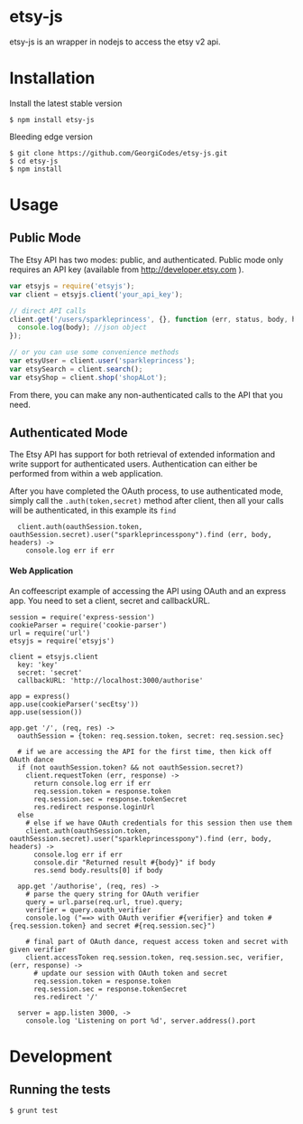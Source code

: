 etsy-js
=======

etsy-js is an wrapper in nodejs to access the etsy v2 api.

# Installation
Install the latest stable version
```
$ npm install etsy-js
```

Bleeding edge version
```
$ git clone https://github.com/GeorgiCodes/etsy-js.git
$ cd etsy-js
$ npm install
```

# Usage

## Public Mode
The Etsy API has two modes: public, and authenticated. Public mode only requires an API key (available from http://developer.etsy.com ). 

```js
var etsyjs = require('etsyjs');
var client = etsyjs.client('your_api_key');

// direct API calls
client.get('/users/sparkleprincess', {}, function (err, status, body, headers) {
  console.log(body); //json object
});

// or you can use some convenience methods
var etsyUser = client.user('sparkleprincess');
var etsySearch = client.search();
var etsyShop = client.shop('shopALot');
```
From there, you can make any non-authenticated calls to the API that you need.

## Authenticated Mode
The Etsy API has support for both retrieval of extended information and write support for authenticated users. Authentication can either be performed from within a web application.

After you have completed the OAuth process, to use authenticated mode, simply call the `.auth(token,secret)` method after client, then all your calls will be authenticated, in this example its `find`
```
  client.auth(oauthSession.token, oauthSession.secret).user("sparkleprincesspony").find (err, body, headers) ->
    console.log err if err
```

#### Web Application
An coffeescript example of accessing the API using OAuth and an express app. You need to set a client, secret and callbackURL.

```
session = require('express-session')
cookieParser = require('cookie-parser')
url = require('url')
etsyjs = require('etsyjs')

client = etsyjs.client
  key: 'key'
  secret: 'secret'
  callbackURL: 'http://localhost:3000/authorise'

app = express()
app.use(cookieParser('secEtsy'))
app.use(session())

app.get '/', (req, res) ->
  oauthSession = {token: req.session.token, secret: req.session.sec}

  # if we are accessing the API for the first time, then kick off OAuth dance
  if (not oauthSession.token? && not oauthSession.secret?)
    client.requestToken (err, response) ->
      return console.log err if err
      req.session.token = response.token
      req.session.sec = response.tokenSecret
      res.redirect response.loginUrl
  else
    # else if we have OAuth credentials for this session then use them
    client.auth(oauthSession.token, oauthSession.secret).user("sparkleprincesspony").find (err, body, headers) ->
      console.log err if err
      console.dir "Returned result #{body}" if body
      res.send body.results[0] if body

  app.get '/authorise', (req, res) ->
    # parse the query string for OAuth verifier
    query = url.parse(req.url, true).query;
    verifier = query.oauth_verifier
    console.log ("==> with OAuth verifier #{verifier} and token #{req.session.token} and secret #{req.session.sec}")
  
    # final part of OAuth dance, request access token and secret with given verifier
    client.accessToken req.session.token, req.session.sec, verifier, (err, response) ->
      # update our session with OAuth token and secret
      req.session.token = response.token
      req.session.sec = response.tokenSecret
      res.redirect '/'
  
  server = app.listen 3000, ->
    console.log 'Listening on port %d', server.address().port
```

# Development

## Running the tests
```js
$ grunt test
```
